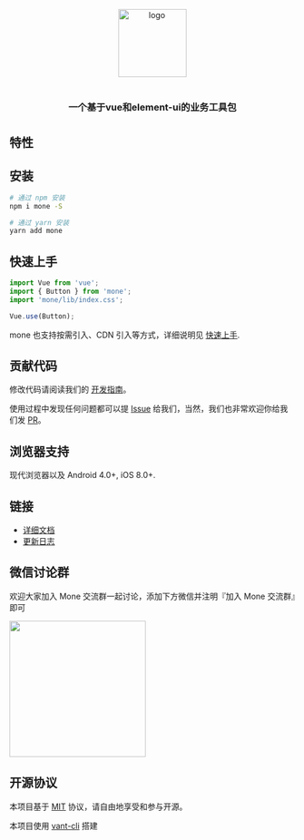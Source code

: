 <p align="center">
    <img alt="logo" src="https://img.yzcdn.cn/vant/logo.png" width="120" style="margin-bottom: 10px;">
</p>
<h3 align="center" style="margin: 30px 0 35px;">一个基于vue和element-ui的业务工具包</h3>

## 特性

## 安装

```bash
# 通过 npm 安装
npm i mone -S

# 通过 yarn 安装
yarn add mone
```

## 快速上手

```js
import Vue from 'vue';
import { Button } from 'mone';
import 'mone/lib/index.css';

Vue.use(Button);
```

mone 也支持按需引入、CDN 引入等方式，详细说明见 [快速上手](https://jczzq.github.io/mone#/zh-CN/quickstart).

## 贡献代码

修改代码请阅读我们的 [开发指南](https://jczzq.github.io/mone/#/zh-CN/contribution)。

使用过程中发现任何问题都可以提 [Issue](https://github.com/jczzq/mone/issues) 给我们，当然，我们也非常欢迎你给我们发 [PR](https://github.com/jczzq/mone/pulls)。

## 浏览器支持

现代浏览器以及 Android 4.0+, iOS 8.0+.

## 链接

- [详细文档](https://jczzq.github.io/mone)
- [更新日志](https://jczzq.github.io/mone#/zh-CN/changelog)

## 微信讨论群

欢迎大家加入 Mone 交流群一起讨论，添加下方微信并注明『加入 Mone 交流群』即可

<img src="https://i.loli.net/2020/01/02/23lcaKiNOkrJ5BQ.jpg" width="240" height="240" >

## 开源协议

本项目基于 [MIT](https://zh.wikipedia.org/wiki/MIT%E8%A8%B1%E5%8F%AF%E8%AD%89) 协议，请自由地享受和参与开源。

本项目使用 [vant-cli](https://github.com/jczzq/mone/tree/dev/packages/vant-cli) 搭建
